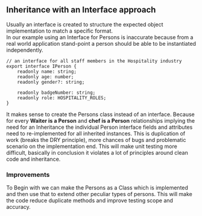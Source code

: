 ## Inheritance with an Interface approach
Usually an interface is created to structure the expected object implementation to match a specific format.  
In our example using an Interface for Persons is inaccurate because from a real world application stand-point a person should be able to be instantiated independently.

```
// an interface for all staff members in the Hospitality industry
export interface IPerson {
    readonly name: string;
    readonly age: number;
    readonly gender?: string;

    readonly badgeNumber: string;
    readonly role: HOSPITALITY_ROLES;
}
```

It makes sense to create the Persons class instead of an interface. Because for every **Waiter is a Person** and **chef is a Person** relationships implying the need for an Inheritance the individual Person interface fields and attributes need to re-implemented for all inherited instances. This is duplication of work (breaks the DRY principle), more chances of bugs and problematic scenario on the implementation end. This will make unit testing more difficult, basically in conclusion it violates a lot of principles around clean code and inheritance.


### Improvements
To Begin with we can make the Persons as a Class which is implemented and then use that to extend other peculiar types of persons. This will make the code reduce duplicate methods and improve testing scope and accuracy.